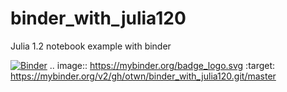 # binder_with_julia120
Julia 1.2 notebook example with binder

[![Binder](https://mybinder.org/badge_logo.svg)](https://mybinder.org/v2/gh/otwn/binder_with_julia120.git/master)
.. image:: https://mybinder.org/badge_logo.svg
 :target: https://mybinder.org/v2/gh/otwn/binder_with_julia120.git/master
